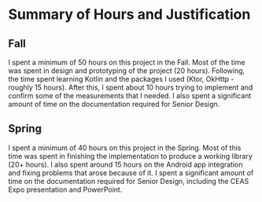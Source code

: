 # Summary of Hours and Justification

## Fall
I spent a minimum of 50 hours on this project in the Fall. Most of the time was spent in design and prototyping of the project (20 hours). Following, the time spent learning Kotlin and the packages I used (Ktor, OkHttp - roughly 15 hours). After this, I spent about 10 hours trying to implement and confirm some of the measurements that I needed. I also spent a significant amount of time on the documentation required for Senior Design.

## Spring
I spent a minimum of 40 hours on this project in the Spring. Most of this time was spent in finishing the implementation to produce a working library (20+ hours). I also spent around 15 hours on the Android app integration and fixing problems that arose because of it. I spent a significant amount of time on the documentation required for Senior Design, including the CEAS Expo presentation and PowerPoint.
